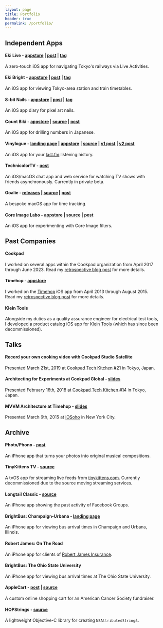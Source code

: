 ```yaml
---
layout: page
title: Portfolio
header: true
permalink: /portfolio/
---
```


## Independent Apps

#### Eki Live - [appstore](https://apps.apple.com/app/id6745218674) | [post](https://twocentstudios.com/2025/06/03/eki-live-announcement/) | [tag](https://twocentstudios.com/blog/tags/ekilive)

A zero-touch iOS app for navigating Tokyo's railways via Live Activities.

#### Eki Bright - [appstore](https://apps.apple.com/app/id6504702463) | [post](/2024/07/27/eki-bright-tokyo-area-train-timetables/) | [tag](https://twocentstudios.com/blog/tags/ekibright)

An iOS app for viewing Tokyo-area station and train timetables.

#### 8-bit Nails - [appstore](https://apps.apple.com/us/app/8-bit-nails/id6737764793) | [post](https://twocentstudios.com/2025/02/17/8-bit-nails-pixel-art-nail-diary/) | [tag](https://twocentstudios.com/blog/tags/8bitnails)

An iOS app diary for pixel art nails.

#### Count Biki - [appstore](https://apps.apple.com/us/app/count-biki/id6463796779) | [source](https://github.com/twocentstudios/count-biki) | [post](/2023/10/29/count-biki-japanese-numbers/)

An iOS app for drilling numbers in Japanese.

#### Vinylogue - [landing page](/apps/vinylogue) | [appstore](http://itunes.apple.com/us/app/vinylogue-for-last.fm/id617471119?ls=1&mt=8) | [source](https://github.com/twocentstudios/vinylogue) | [v1 post](/2013/04/03/the-making-of-vinylogue/) | [v2 post](/2025/06/22/vinylogue-swift-rewrite/)

An iOS app for your [last.fm](https://last.fm) listening history.

#### TechnicolorTV - [post](/2025/07/25/reintroducing-technicolor-binge-watch-with-friends-over-space-and-time/)

An iOS/macOS chat app and web service for watching TV shows with friends asynchronously. Currently in private beta.

#### Goalie - [releases](https://github.com/twocentstudios/goalie/releases) | [source](https://github.com/twocentstudios/goalie) | [post](/2023/10/20/goalie-time-tracking-macos/)

A bespoke macOS app for time tracking.

#### Core Image Labo - [appstore](https://apps.apple.com/app/id6742433427) | [source](https://github.com/twocentstudios/coreimagelab) | [post](/2025-02-25-core-image-labo/)

An iOS app for experimenting with Core Image filters.

## Past Companies

#### Cookpad

I worked on several apps within the Cookpad organization from April 2017 through June 2023. Read my [retrospective blog post](/2023/10/18/cookpad-retrospective/) for more details.

#### Timehop - [appstore](https://itunes.apple.com/us/app/timehop/id569077959?mt=8)

I worked on the [Timehop](https://timehop.com) iOS app from April 2013 through August 2015. Read my [retrospective blog post](/2015/11/03/timehop-a-retrospective/) for more details.

#### Klein Tools

Alongside my duties as a quality assurance engineer for electrical test tools, I developed a product catalog iOS app for [Klein Tools](https://kleintools.com) (which has since been decommissioned).

## Talks

#### Record your own cooking video with Cookpad Studio Satellite

Presented March 21st, 2019 at [Cookpad Tech Kitchen #21](https://cookpad.connpass.com/event/122585/) in Tokyo, Japan.

#### Architecting for Experiments at Cookpad Global - [slides](https://speakerdeck.com/twocentstudios/architecting-for-experiments-at-cookpad-global)

Presented February 16th, 2018 at [Cookpad Tech Kitchen #14](https://cookpad.connpass.com/event/77842/) in Tokyo, Japan.

#### MVVM Architecture at Timehop - [slides](https://speakerdeck.com/twocentstudios/mvvm-architecture-at-timehop)

Presented March 6th, 2015 at [iOSoho](https://www.meetup.com/iOSoho/) in New York City.

## Archive

#### Photo/Phono - [post](/2017/02/24/photo-phono-your-photos-as-music/)

An iPhone app that turns your photos into original musical compositions.

#### TinyKittens TV - [source](https://github.com/twocentstudios/tinykittenstv)

A tvOS app for streaming live feeds from [tinykittens.com](https://tinykittens.com). Currently decommissioned due to the source moving streaming services.

#### Longtail Classic - [source](https://github.com/twocentstudios/longtail)

An iPhone app showing the past activity of Facebook Groups.

#### BrightBus: Champaign-Urbana - [landing page](/apps/brightbuscu)

An iPhone app for viewing bus arrival times in Champaign and Urbana, Illinois.

#### Robert James: On The Road

An iPhone app for clients of [Robert James Insurance](https://www.robertjamesinsurance.com/).

#### BrightBus: The Ohio State University

An iPhone app for viewing bus arrival times at The Ohio State University.

#### AppleCart - [post](/2012/09/18/applecart-my-first-production-rails-app/) | [source](https://github.com/twocentstudios/applecart)

A custom online shopping cart for an American Cancer Society fundraiser.

#### HOPStrings - [source](https://github.com/timehop/HOPStrings)

A lightweight Objective-C library for creating `NSAttributedString`s.
